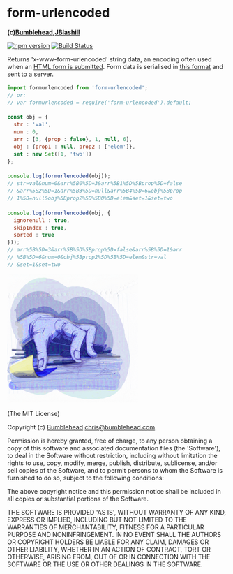 form-urlencoded
===============
**(c)[Bumblehead][0],[JBlashill][6]**

[![npm version](https://badge.fury.io/js/form-urlencoded.svg)](https://badge.fury.io/js/form-urlencoded) [![Build Status](https://travis-ci.org/iambumblehead/form-urlencoded.svg?branch=master)](https://travis-ci.org/iambumblehead/form-urlencoded)

Returns 'x-www-form-urlencoded' string data, an encoding often used when an [HTML form is submitted][1]. Form data is serialised in [this format][2] and sent to a server.

```javascript
import formurlencoded from 'form-urlencoded';
// or: 
// var formurlencoded = require('form-urlencoded').default;

const obj = {
  str : 'val',
  num : 0,
  arr : [3, {prop : false}, 1, null, 6],
  obj : {prop1 : null, prop2 : ['elem']},
  set : new Set([1, 'two'])
};

console.log(formurlencoded(obj));
// str=val&num=0&arr%5B0%5D=3&arr%5B1%5D%5Bprop%5D=false
// &arr%5B2%5D=1&arr%5B3%5D=null&arr%5B4%5D=6&obj%5Bprop
// 1%5D=null&obj%5Bprop2%5D%5B0%5D=elem&set=1&set=two

console.log(formurlencoded(obj, {
  ignorenull : true,
  skipIndex : true,
  sorted : true
}));
// arr%5B%5D=3&arr%5B%5D%5Bprop%5D=false&arr%5B%5D=1&arr
// %5B%5D=6&num=0&obj%5Bprop2%5D%5B%5D=elem&str=val
// &set=1&set=two
```

[0]: http://www.bumblehead.com                            "bumblehead"
[1]: http://www.w3.org/TR/html4/interact/forms.html#h-17.13.4.1  "w3c"
[2]: http://www.w3.org/TR/html5/forms.html#url-encoded-form-data "w3c"
[3]: http://nodejs.org/api/querystring.html               "node.js qs"
[4]: www.ruby-doc.org/stdlib-1.9.3/libdoc/uri/rdoc/URI.html    "rails"
[5]: https://github.com/visionmedia/node-querystring           "tj qs"
[6]: https://github.com/jblashill/form-urlencoded          "jblashill"
[7]: https://raw.githubusercontent.com/iambumblehead/es5classic/master/es5classic_120x120.png


![scrounge](https://github.com/iambumblehead/scroungejs/raw/master/img/hand.png)

(The MIT License)

Copyright (c) [Bumblehead][0] <chris@bumblehead.com>

Permission is hereby granted, free of charge, to any person obtaining a copy of this software and associated documentation files (the 'Software'), to deal in the Software without restriction, including without limitation the rights to use, copy, modify, merge, publish, distribute, sublicense, and/or sell copies of the Software, and to permit persons to whom the Software is furnished to do so, subject to the following conditions:

The above copyright notice and this permission notice shall be included in all copies or substantial portions of the Software.

THE SOFTWARE IS PROVIDED 'AS IS', WITHOUT WARRANTY OF ANY KIND, EXPRESS OR IMPLIED, INCLUDING BUT NOT LIMITED TO THE WARRANTIES OF MERCHANTABILITY, FITNESS FOR A PARTICULAR PURPOSE AND NONINFRINGEMENT. IN NO EVENT SHALL THE AUTHORS OR COPYRIGHT HOLDERS BE LIABLE FOR ANY CLAIM, DAMAGES OR OTHER LIABILITY, WHETHER IN AN ACTION OF CONTRACT, TORT OR OTHERWISE, ARISING FROM, OUT OF OR IN CONNECTION WITH THE SOFTWARE OR THE USE OR OTHER DEALINGS IN THE SOFTWARE.
   
